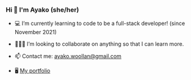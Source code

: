 ### Hi 👋 I'm Ayako (she/her)

- 💻 I’m currently learning to code to be a full-stack developer! (since November 2021)
- 👩🏻‍💻 I’m looking to collaborate on anything so that I can learn more.


- 📫 Contact me: ayako.woollan@gmail.com
- 🖥 [My portfolio](https://ayacomputer.github.io/02-Portfolio/)
